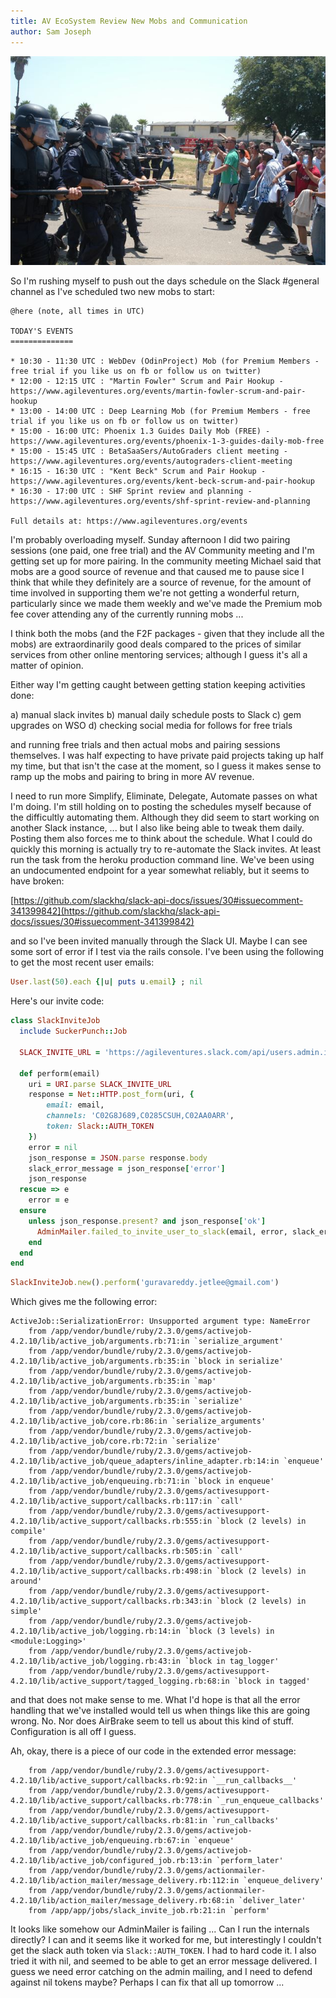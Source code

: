 ```yaml
---
title: AV EcoSystem Review New Mobs and Communication
author: Sam Joseph
---
```


![confusion](../images/mob_communication.jpg)


So I'm rushing myself to push out the days schedule on the Slack #general channel as I've scheduled two new mobs to start:

```
@here (note, all times in UTC)

TODAY'S EVENTS
==============

* 10:30 - 11:30 UTC : WebDev (OdinProject) Mob (for Premium Members - free trial if you like us on fb or follow us on twitter)
* 12:00 - 12:15 UTC : "Martin Fowler" Scrum and Pair Hookup - https://www.agileventures.org/events/martin-fowler-scrum-and-pair-hookup
* 13:00 - 14:00 UTC : Deep Learning Mob (for Premium Members - free trial if you like us on fb or follow us on twitter)
* 15:00 - 16:00 UTC: Phoenix 1.3 Guides Daily Mob (FREE) - 
https://www.agileventures.org/events/phoenix-1-3-guides-daily-mob-free
* 15:00 - 15:45 UTC : BetaSaaSers/AutoGraders client meeting - https://www.agileventures.org/events/autograders-client-meeting
* 16:15 - 16:30 UTC : "Kent Beck" Scrum and Pair Hookup - https://www.agileventures.org/events/kent-beck-scrum-and-pair-hookup
* 16:30 - 17:00 UTC : SHF Sprint review and planning - https://www.agileventures.org/events/shf-sprint-review-and-planning

Full details at: https://www.agileventures.org/events
```

I'm probably overloading myself.  Sunday afternoon I did two pairing sessions (one paid, one free trial) and the AV Community meeting and I'm getting set up for more pairing.  In the community meeting Michael said that mobs are a good source of revenue and that caused me to pause sice I think that while they definitely are a source of revenue, for the amount of time involved in supporting them we're not getting a wonderful return, particularly since we made them weekly and we've made the Premium mob fee cover attending any of the currently running mobs ...

I think both the mobs (and the F2F packages - given that they include all the mobs) are extraordinarily good deals compared to the prices of similar services from other online mentoring services; although I guess it's all a matter of opinion.

Either way I'm getting caught between getting station keeping activities done:

a) manual slack invites
b) manual daily schedule posts to Slack
c) gem upgrades on WSO
d) checking social media for follows for free trials

and running free trials and then actual mobs and pairing sessions themselves.  I was half expecting to have private paid projects taking up half my time, but that isn't the case at the moment, so I guess it makes sense to ramp up the mobs and pairing to bring in more AV revenue.

I need to run more Simplify, Eliminate, Delegate, Automate passes on what I'm doing.  I'm still holding on to posting the schedules myself because of the difficultly automating them.  Although they did seem to start working on another Slack instance, ... but I also like being able to tweak them daily.  Posting them also forces me to think about the schedule.  What I could do quickly this morning is actually try to re-automate the Slack invites.  At least run the task from the heroku production command line.  We've been using an undocumented endpoint for a year somewhat reliably, but it seems to have broken:

[https://github.com/slackhq/slack-api-docs/issues/30#issuecomment-341399842](https://github.com/slackhq/slack-api-docs/issues/30#issuecomment-341399842)

and so I've been invited manually through the Slack UI.  Maybe I can see some sort of error if I test via the rails console.  I've been using the following to get the most recent user emails:

```rb
User.last(50).each {|u| puts u.email} ; nil
```

Here's our invite code:

```rb
class SlackInviteJob
  include SuckerPunch::Job

  SLACK_INVITE_URL = 'https://agileventures.slack.com/api/users.admin.invite'

  def perform(email)
    uri = URI.parse SLACK_INVITE_URL
    response = Net::HTTP.post_form(uri, {
        email: email,
        channels: 'C02G8J689,C0285CSUH,C02AA0ARR',
        token: Slack::AUTH_TOKEN
    })
    error = nil
    json_response = JSON.parse response.body
    slack_error_message = json_response['error']
    json_response
  rescue => e
    error = e
  ensure
    unless json_response.present? and json_response['ok']
      AdminMailer.failed_to_invite_user_to_slack(email, error, slack_error_message).deliver_later
    end
  end
end
```

```rb
SlackInviteJob.new().perform('guravareddy.jetlee@gmail.com')
```

Which gives me the following error:

```
ActiveJob::SerializationError: Unsupported argument type: NameError
	from /app/vendor/bundle/ruby/2.3.0/gems/activejob-4.2.10/lib/active_job/arguments.rb:71:in `serialize_argument'
	from /app/vendor/bundle/ruby/2.3.0/gems/activejob-4.2.10/lib/active_job/arguments.rb:35:in `block in serialize'
	from /app/vendor/bundle/ruby/2.3.0/gems/activejob-4.2.10/lib/active_job/arguments.rb:35:in `map'
	from /app/vendor/bundle/ruby/2.3.0/gems/activejob-4.2.10/lib/active_job/arguments.rb:35:in `serialize'
	from /app/vendor/bundle/ruby/2.3.0/gems/activejob-4.2.10/lib/active_job/core.rb:86:in `serialize_arguments'
	from /app/vendor/bundle/ruby/2.3.0/gems/activejob-4.2.10/lib/active_job/core.rb:72:in `serialize'
	from /app/vendor/bundle/ruby/2.3.0/gems/activejob-4.2.10/lib/active_job/queue_adapters/inline_adapter.rb:14:in `enqueue'
	from /app/vendor/bundle/ruby/2.3.0/gems/activejob-4.2.10/lib/active_job/enqueuing.rb:71:in `block in enqueue'
	from /app/vendor/bundle/ruby/2.3.0/gems/activesupport-4.2.10/lib/active_support/callbacks.rb:117:in `call'
	from /app/vendor/bundle/ruby/2.3.0/gems/activesupport-4.2.10/lib/active_support/callbacks.rb:555:in `block (2 levels) in compile'
	from /app/vendor/bundle/ruby/2.3.0/gems/activesupport-4.2.10/lib/active_support/callbacks.rb:505:in `call'
	from /app/vendor/bundle/ruby/2.3.0/gems/activesupport-4.2.10/lib/active_support/callbacks.rb:498:in `block (2 levels) in around'
	from /app/vendor/bundle/ruby/2.3.0/gems/activesupport-4.2.10/lib/active_support/callbacks.rb:343:in `block (2 levels) in simple'
	from /app/vendor/bundle/ruby/2.3.0/gems/activejob-4.2.10/lib/active_job/logging.rb:14:in `block (3 levels) in <module:Logging>'
	from /app/vendor/bundle/ruby/2.3.0/gems/activejob-4.2.10/lib/active_job/logging.rb:43:in `block in tag_logger'
	from /app/vendor/bundle/ruby/2.3.0/gems/activesupport-4.2.10/lib/active_support/tagged_logging.rb:68:in `block in tagged'
```

and that does not make sense to me.  What I'd hope is that all the error handling that we've installed would tell us when things like this are going wrong.  No.  Nor does AirBrake seem to tell us about this kind of stuff.  Configuration is all off I guess.

Ah, okay, there is a piece of our code in the extended error message:

```
	from /app/vendor/bundle/ruby/2.3.0/gems/activesupport-4.2.10/lib/active_support/callbacks.rb:92:in `__run_callbacks__'
	from /app/vendor/bundle/ruby/2.3.0/gems/activesupport-4.2.10/lib/active_support/callbacks.rb:778:in `_run_enqueue_callbacks'
	from /app/vendor/bundle/ruby/2.3.0/gems/activesupport-4.2.10/lib/active_support/callbacks.rb:81:in `run_callbacks'
	from /app/vendor/bundle/ruby/2.3.0/gems/activejob-4.2.10/lib/active_job/enqueuing.rb:67:in `enqueue'
	from /app/vendor/bundle/ruby/2.3.0/gems/activejob-4.2.10/lib/active_job/configured_job.rb:13:in `perform_later'
	from /app/vendor/bundle/ruby/2.3.0/gems/actionmailer-4.2.10/lib/action_mailer/message_delivery.rb:112:in `enqueue_delivery'
	from /app/vendor/bundle/ruby/2.3.0/gems/actionmailer-4.2.10/lib/action_mailer/message_delivery.rb:68:in `deliver_later'
	from /app/app/jobs/slack_invite_job.rb:21:in `perform'
```

It looks like somehow our AdminMailer is failing ... Can I run the internals directly?  I can and it seems like it worked for me, but interestingly I couldn't get the slack auth token via `Slack::AUTH_TOKEN`.  I had to hard code it.  I also tried it with nil, and seemed to be able to get an error message delivered.   I guess we need error catching on the admin mailing, and I need to defend against nil tokens maybe?  Perhaps I can fix that all up tomorrow ...






